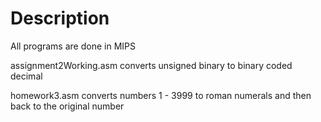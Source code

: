 # Description
All programs are done in MIPS

assignment2Working.asm converts unsigned binary to binary coded decimal

homework3.asm converts numbers 1 - 3999 to roman numerals and then back to the original number
